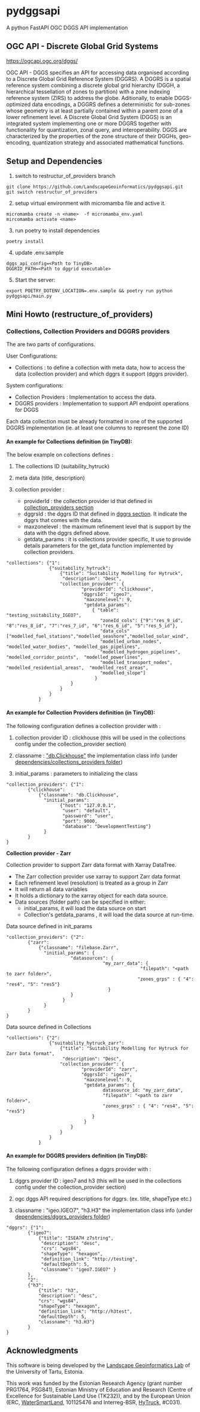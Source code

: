 # pydggsapi

A python FastAPI OGC DGGS API implementation

## OGC API - Discrete Global Grid Systems

https://ogcapi.ogc.org/dggs/

OGC API - DGGS specifies an API for accessing data organised according to a Discrete Global Grid Reference System (DGGRS). A DGGRS is a spatial reference system combining a discrete global grid hierarchy (DGGH, a hierarchical tessellation of zones to partition) with a zone indexing reference system (ZIRS) to address the globe. Aditionally, to enable DGGS-optimized data encodings, a DGGRS defines a deterministic for sub-zones whose geometry is at least partially contained within a parent zone of a lower refinement level. A Discrete Global Grid System (DGGS) is an integrated system implementing one or more DGGRS together with functionality for quantization, zonal query, and interoperability. DGGS are characterized by the properties of the zone structure of their DGGHs, geo-encoding, quantization strategy and associated mathematical functions.

## Setup and Dependencies

1. switch to restructur_of_providers branch

```
git clone https://github.com/LandscapeGeoinformatics/pydggsapi.git
git switch restructur_of_providers
```

2. setup virtual environment with micromamba file and active it. 

```
micromamba create -n <name>  -f micromamba_env.yaml
mircomamba activate <name>
```

3. run poetry to install dependencies

```
poetry install
```

4. update .env.sample 

```
dggs_api_config=<Path to TinyDB>
DGGRID_PATH=<Path to dggrid executable>
```

5. Start the server: 
```
export POETRY_DOTENV_LOCATION=.env.sample && poetry run python pydggsapi/main.py 
```

## Mini Howto (restructure_of_providers)


### Collections, Collection Providers and DGGRS providers

The are two parts of configurations. 

User Configurations:

 - Collections : to define a collection with meta data, how to access the data (collection provider) and which dggrs it support (dggrs provider).

System configurations:

 - Collection Providers : Implementation to access the data.
 - DGGRS  providers :  Implementation to support API endpoint operations for DGGS

Each data collection must be already formatted  in one of the supported DGGRS implementation (ie. at least one columns to represent the zone ID)

#### An example for Collections definition (in TinyDB): 

The below example on collections defines : 

1. The collections ID (suitability_hytruck) 
2. meta data (title, description) 
3. collection provider : 

     - providerId          : the collection provider id that defined in [collection_providers section](#collection_provider_id)
     - dggrsId               : the dggrs ID that defined in [dggrs section](#dggrs_provider_id). It indicate the dggrs that comes with the data.
     - maxzonelevel    : the maximum refinement level that is support by the data with the dggrs defined above.
     - getdata_params :  it is collections provider specific, It use to provide details parameters for the get_data function implemented by collection providers.
```
"collections": {"1": 
				{"suitability_hytruck": 
					{"title": "Suitability Modelling for Hytruck",
				 	 "description": "Desc", 
				  	"collection_provider": {
				  			"providerId": "clickhouse", 
				  			"dggrsId": "igeo7",
				  			 "maxzonelevel": 9,
				  			 "getdata_params": 
				  			 	{ "table": "testing_suitability_IGEO7", 
				  			 	   "zoneId_cols": {"9":"res_9_id", "8":"res_8_id", "7":"res_7_id", "6":"res_6_id", "5":"res_5_id"},
				  			 	   "data_cols" ["modelled_fuel_stations","modelled_seashore","modelled_solar_wind",
				  			 	   "modelled_urban_nodes", "modelled_water_bodies", "modelled_gas_pipelines",
				  			 	   "modelled_hydrogen_pipelines", "modelled_corridor_points",  "modelled_powerlines", 
				  			 	   "modelled_transport_nodes", "modelled_residential_areas",  "modelled_rest_areas", 
				  			 	   "modelled_slope"]
				  			 	 }
				  		}
				  	}
				} 
			}
```

#### An example for Collection Providers definition (in TinyDB): 

The following configuration defines a collection provider with : 

<a name="collection_provider_id"></a>
1. collection provider ID : clickhouse (this will be used in the collections config under the collection_provider section)

2. classname : ["db\.Clickhouse"](pydggsapi/dependencies/collections_providers/db.py) the implementation class info (under [dependencies/collections_providers folder](pydggsapi/dependencies/collections_providers))

3. initial_params : parameters to initializing the class

```
"collection_providers": {"1": 
		{"clickhouse": 
			{"classname": "db.Clickhouse", 
			  "initial_params": 
			  		{"host": "127.0.0.1", 
			  		 "user": "default",
			  		 "password": "user", 
			  		 "port": 9000, 
			  		 "database": "DevelopmentTesting"} 
			  }
		}
}
```


**Collection provider - Zarr**

Collection provider to support Zarr data format with Xarray DataTree.

- The Zarr collection provider use xarray to support Zarr data format
- Each refinement level (resolution) is treated as a group in Zarr
- It will return all data variables
- It holds a dictionary to the xarray object for each data source.
- Data sources (folder path) can be specified in either:
     - initial_params, it will load the data source on start
     - Collection's getdata_params , it will load the data source at run-time.  


Data source defined in init_params
```
"collection_providers": {"2": 
		{"zarr": 
			{"classname": "filebase.Zarr", 
			  "initial_params": { 
			  			"datasources": {
			  						"my_zarr_data": {
			  									  "filepath": "<path to zarr folder>",
			  									 "zones_grps" : { "4": "res4", "5": "res5"}
			  					      } 
			  		 	} 
			  		 }
			  }
		}
}
```


Data source defined in Collections
```
"collections": {"2": 
				{"suitability_hytruck_zarr": 
					{"title": "Suitability Modelling for Hytruck for Zarr Data format",
				 	 "description": "Desc", 
				  	"collection_provider": {
				  			"providerId": "zarr", 
				  			"dggrsId": "igeo7",
				  			 "maxzonelevel": 9,
				  			 "getdata_params": { 
				  			 		datasource_id: "my_zarr_data",
			  						"filepath": "<path to zarr folder>",
			  						"zones_grps" : { "4": "res4", "5": "res5"}
			  					} 
				  			 }
				  		}
				  	}
				} 
			}
```


#### An example for DGGRS providers definition (in TinyDB): 

The following configuration defines a dggrs provider with : 

<a name="dggrs_provider_id"></a>
1. dggrs provider ID : igeo7 and h3 (this will be used in the collections config under the collection_provider section)

2. ogc dggs API required descriptions for dggrs. (ex. title, shapeType etc.)

2. classname : "igeo\.IGEO7", "h3\.H3" the implementation class info (under [dependencies/dggrs_providers folder](pydggsapi/dependencies/dggrs_providers))

```
"dggrs": {"1": 
		{"igeo7": 
			{"title": "ISEA7H z7string",
			 "description": "desc", 
			 "crs": "wgs84", 
			 "shapeType": "hexagon", 
			 "definition_link": "http://testing", 
			 "defaultDepth": 5, 
			 "classname": "igeo7.IGEO7" }
		},
		"2": 
		{"h3": 
			{"title": "h3", 
			"description": "desc", 
			"crs": "wgs84", 
			"shapeType": "hexagon", 
			"definition_link": "http://h3test", 
			"defaultDepth": 5, 
			"classname": "h3.H3"}
		}
}
```




## Acknowledgments

This software is being developed by the [Landscape Geoinformatics Lab](https://landscape-geoinformatics.ut.ee/expertise/dggs/) of the University of Tartu, Estonia.

This work was funded by the Estonian Research Agency (grant number PRG1764, PSG841), Estonian Ministry of Education and Research (Centre of Excellence for Sustainable Land Use (TK232)), and by the European Union (ERC, [WaterSmartLand](https://water-smart-land.eu/), 101125476 and Interreg-BSR, [HyTruck](https://interreg-baltic.eu/project/hytruck/), #C031).




